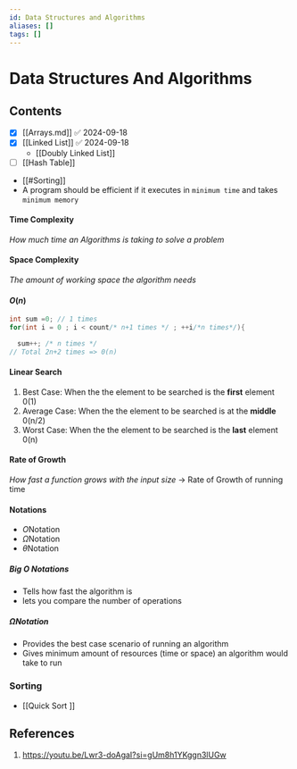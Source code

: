 ```yaml
---
id: Data Structures and Algorithms
aliases: []
tags: []
---
```


# Data Structures And Algorithms

## Contents

- [x] [[Arrays.md]] ✅ 2024-09-18
- [x] [[Linked List]] ✅ 2024-09-18
  - [[Doubly Linked List]]
- [ ] [[Hash Table]]

- [[#Sorting]]
- A program should be efficient if it executes in `minimum time` and takes `minimum memory`

#### Time Complexity

_How much time an Algorithms is taking to solve a problem_

#### Space Complexity

_The amount of working space the algorithm needs_

#### $O(n)$

```c
int sum =0; // 1 times
for(int i = 0 ; i < count/* n+1 times */ ; ++i/*n times*/){

  sum++; /* n times */
// Total 2n+2 times => 0(n)
```

#### Linear Search

1. Best Case: When the the element to be searched is the **first** element
   0(1)
2. Average Case: When the the element to be searched is at the **middle**
   0(n/2)
3. Worst Case: When the the element to be searched is the **last** element
   0(n)

#### Rate of Growth

_How fast a function grows with the input size_ -> Rate of Growth of running time

#### Notations

- $O \text{Notation}$
- $\Omega \text{Notation}$
- $\theta \text{Notation}$

##### Big O Notations

- Tells how fast the algorithm is
- lets you compare the number of operations

##### $\Omega \text{Notation}$

- Provides the best case scenario of running an algorithm
- Gives minimum amount of resources (time or space) an algorithm would take to run
### Sorting 
- [[Quick Sort ]]
## References


1. https://youtu.be/Lwr3-doAgaI?si=gUm8h1YKggn3lUGw

